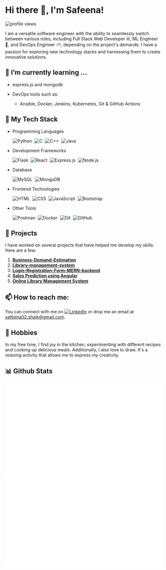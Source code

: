 # Hi there 👋, I'm Safeena!

![profile views](https://komarev.com/ghpvc/?username=shaiksafeena&style=plastic&label=views)

I am a versatile software engineer with the ability to seamlessly switch between various roles, including Full Stack Web Developer 🌐, ML Engineer 🤖, and DevOps Engineer ⛅, depending on the project's demands. I have a passion for exploring new technology stacks and harnessing them to create innovative solutions.


## 🌱 I’m currently learning ...

- express.js and mongodb
- DevOps tools such as:
  
  - Ansible, Docker, Jenkins, Kubernetes, Git & GitHub Actions

## 💼 My Tech Stack

- Programming Languages
  
  ![Python](https://img.shields.io/badge/-Python-05122A?style=flat&logo=python&logoColor=yellow)&nbsp;
  ![C](https://img.shields.io/badge/-C-05122A?style=flat&logo=C&logoColor=blue)&nbsp;
  ![C++](https://img.shields.io/badge/-C++-05122A?style=flat&logo=C%2B%2B&logoColor=00599C)&nbsp;
  ![Java](https://img.shields.io/badge/Java-05122A?style=flat&logo=openjdk&logoColor=white)&nbsp;

- Development Frameworks

  ![Flask](https://img.shields.io/badge/-Flask-05122A?style=flat&logo=flask)&nbsp;
  ![React](https://img.shields.io/badge/-React-05122A?style=flat&logo=react)&nbsp;
  ![Express.js](https://img.shields.io/badge/-Express.js-05122A?style=flat&logo=express)&nbsp;
  ![Node.js](https://img.shields.io/badge/-Node.js-05122A?style=flat&logo=node.js)&nbsp;

- Database
  
  ![MySQL](https://img.shields.io/badge/-MySQL-05122A?style=flat&logo=mysql)&nbsp;
  ![MongoDB](https://img.shields.io/badge/-MongoDB-05122A?style=flat&logo=mongodb)&nbsp;

- Frontend Technologies
  
  ![HTML](https://img.shields.io/badge/-HTML-05122A?style=flat&logo=HTML5)&nbsp;
  ![CSS](https://img.shields.io/badge/-CSS-05122A?style=flat&logo=CSS3&logoColor=1572B6)&nbsp;
  ![JavaScript](https://img.shields.io/badge/-JavaScript-05122A?style=flat&logo=javascript)&nbsp;
  ![Bootstrap](https://img.shields.io/badge/-Bootstrap-05122A?style=flat&logo=bootstrap&logoColor=563D7C)

- Other Tools
  
  ![Postman](https://img.shields.io/badge/-Postman-05122A?style=flat&logo=postman)&nbsp;
  ![Docker](https://img.shields.io/badge/-Docker-05122A?style=flat&logo=docker)&nbsp;
  ![Git](https://img.shields.io/badge/-Git-05122A?style=flat&logo=git)&nbsp;
  ![GitHub](https://img.shields.io/badge/-GitHub-05122A?style=flat&logo=github)&nbsp;




## 🎯 Projects

I have worked on several projects that have helped me develop my skills. Here are a few:

1. [**Business-Demand-Estimation**](https://github.com/shaiksafeena/Business-Demand-Estimation)
2. [**Library-management-system**](https://github.com/shaiksafeena/Library-management-system)
3. [**Login-Registration-Form-MERN-backend**](https://github.com/shaiksafeena/Login-Registration-Form-MERN-backend)
4. [**Sales Prediction using Angular**](https://github.com/pragzz1238/Sales-Prediction-using-Angular-Flask-and-ML)
5. [**Online Library Management System**](https://github.com/pragzz1238/Online-Library-Management-System)

## 📫 How to reach me:
You can connect with me on [![LinkedIn](https://img.shields.io/badge/-LinkedIn-1e90ff?style=flat&logo=linkedin&logoColor=white)](https://www.linkedin.com/in/shaik-safeena-6a3188209/)
 or drop me an email at safeena02.shaik@gmail.com.

## 🎨 Hobbies

In my free time, I find joy in the kitchen, experimenting with different recipes and cooking up delicious meals. Additionally, I also love to draw. It's a relaxing activity that allows me to express my creativity.

## 📊 Github Stats

<a href='https://github.com/shaiksafeena/github-stats-transparent'>
  
![Stats Overview](https://raw.githubusercontent.com/shaiksafeena/github-stats-transparent/output/generated/overview.svg)
![Most Used Languages](https://raw.githubusercontent.com/shaiksafeena/github-stats-transparent/output/generated/languages.svg)

</a>
